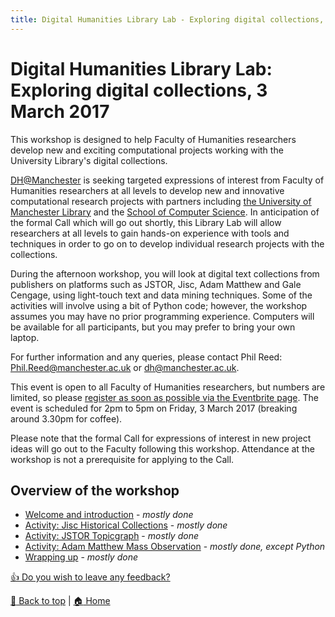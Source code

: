```yaml
---
title: Digital Humanities Library Lab - Exploring digital collections, 3 March 2017
---
```


# Digital Humanities Library Lab: Exploring digital collections, 3 March 2017

This workshop is designed to help Faculty of Humanities researchers develop new and exciting computational projects working with the University Library's digital collections. 

[DH@Manchester](http://www.digital-humanities.manchester.ac.uk/) is seeking targeted expressions of interest from Faculty of Humanities researchers at all levels to develop new and innovative computational research projects with partners including [the University of Manchester Library](http://www.library.manchester.ac.uk/) and the [School of Computer Science](http://www.cs.manchester.ac.uk/). In anticipation of the formal Call which will go out shortly, this Library Lab will allow researchers at all levels to gain hands-on experience with tools and techniques in order to go on to develop individual research projects with the collections. 

During the afternoon workshop, you will look at digital text collections from publishers on platforms such as JSTOR, Jisc, Adam Matthew and Gale Cengage, using light-touch text and data mining techniques. Some of the activities will involve using a bit of Python code; however, the workshop assumes you may have no prior programming experience.  Computers will be available for all participants, but you may prefer to bring your own laptop.

For further information and any queries, please contact Phil Reed: [Phil.Reed@manchester.ac.uk](mailto:Phil.Reed@manchester.ac.uk) or [dh@manchester.ac.uk](mailto:dh@manchester.ac.uk).

This event is open to all Faculty of Humanities researchers, but numbers are limited, so please [register as soon as possible via the Eventbrite page](https://www.eventbrite.co.uk/e/digital-humanities-library-lab-exploring-digital-collections-friday-3rd-march-2017-tickets-32115761106). The event is scheduled for 2pm to 5pm on Friday, 3 March 2017 (breaking around 3.30pm for coffee).

Please note that the formal Call for expressions of interest in new project ideas will go out to the Faculty following this workshop. Attendance at the workshop is not a prerequisite for applying to the Call.  

## Overview of the workshop
- [Welcome and introduction](welcome.html) - _mostly done_
- [Activity: Jisc Historical Collections](jischc.html) - _mostly done_
- [Activity: JSTOR Topicgraph](jstortg.html) - _mostly done_
- [Activity: Adam Matthew Mass Observation](ammo.html) - _mostly done, except Python_
- [Wrapping up](wrapping.html) - _mostly done_

[:thumbsup: Do you wish to leave any feedback?](https://goo.gl/forms/KmYw8TnrlVt0lw5i1)

[:arrow_up_small: Back to top](#digital-humanities-library-lab-exploring-digital-collections-3-march-2017) | [:house: Home](/)
